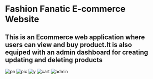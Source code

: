 <h1>Fashion Fanatic E-commerce Website</h1>
<h2>This is an Ecommerce web application where users can view and buy product.It is also equiped with an admin dashboard for creating updating and deleting products
</h2>


![pn](https://user-images.githubusercontent.com/90426909/208182674-022ae313-b3f6-4bd0-8c4e-f4820360c510.png)
![pic](https://user-images.githubusercontent.com/90426909/208182681-e6be70a0-b7e2-4c48-b63d-0235ccb85309.png)
![y](https://user-images.githubusercontent.com/90426909/208182690-a67e9244-bd2d-4fc8-8bdc-1a80a6a355e4.png)
![cart](https://user-images.githubusercontent.com/90426909/208182703-3285a92c-9828-4dd9-8ac6-2e7d57cc4be9.png)
![admin](https://user-images.githubusercontent.com/90426909/208182708-68372039-b770-4c23-b0f5-8a6291c14b6b.png)
